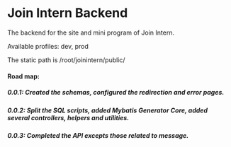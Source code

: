 # Join Intern Backend
The backend for the site and mini program of Join Intern.

Available profiles: dev, prod

The static path is /root/joinintern/public/

#### Road map:

##### 0.0.1: Created the schemas, configured the redirection and error pages.
##### 0.0.2: Split the SQL scripts, added Mybatis Generator Core, added several controllers, helpers and utilities.
##### 0.0.3: Completed the API excepts those related to message.